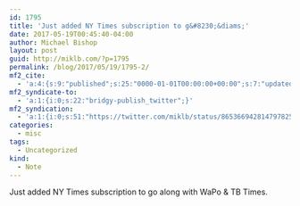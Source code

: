```yaml
---
id: 1795
title: 'Just added NY Times subscription to g&#8230;&diams;'
date: 2017-05-19T00:45:40-04:00
author: Michael Bishop
layout: post
guid: http://miklb.com/?p=1795
permalink: /blog/2017/05/19/1795-2/
mf2_cite:
  - 'a:4:{s:9:"published";s:25:"0000-01-01T00:00:00+00:00";s:7:"updated";s:25:"0000-01-01T00:00:00+00:00";s:8:"category";a:1:{i:0;s:0:"";}s:6:"author";a:0:{}}'
mf2_syndicate-to:
  - 'a:1:{i:0;s:22:"bridgy-publish_twitter";}'
mf2_syndication:
  - 'a:1:{i:0;s:51:"https://twitter.com/miklb/status/865366942814797825";}'
categories:
  - misc
tags:
  - Uncategorized
kind:
  - Note
---
```

Just added NY Times subscription to go along with WaPo & TB Times. 